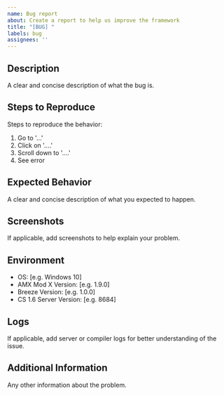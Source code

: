 ```yaml
---
name: Bug report
about: Create a report to help us improve the framework
title: "[BUG] "
labels: bug
assignees: ''
---
```


## Description
A clear and concise description of what the bug is.

## Steps to Reproduce
Steps to reproduce the behavior:
1. Go to '...'
2. Click on '....'
3. Scroll down to '....'
4. See error

## Expected Behavior
A clear and concise description of what you expected to happen.

## Screenshots
If applicable, add screenshots to help explain your problem.

## Environment
 - OS: [e.g. Windows 10]
 - AMX Mod X Version: [e.g. 1.9.0]
 - Breeze Version: [e.g. 1.0.0]
 - CS 1.6 Server Version: [e.g. 8684]

## Logs
If applicable, add server or compiler logs for better understanding of the issue.

## Additional Information
Any other information about the problem. 